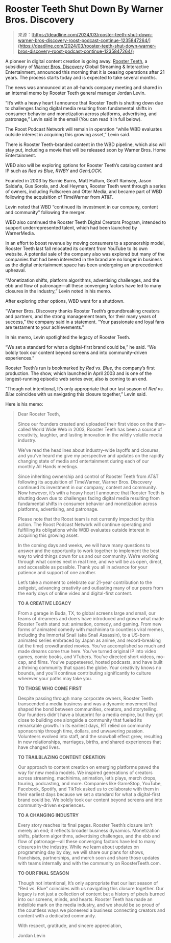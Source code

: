 <!--yml
category: 未分类
date: 2024-05-27 14:39:09
-->

# Rooster Teeth Shut Down By Warner Bros. Discovery

> 来源：[https://deadline.com/2024/03/rooster-teeth-shut-down-warner-bros-discovery-roost-podcast-continue-1235847264/](https://deadline.com/2024/03/rooster-teeth-shut-down-warner-bros-discovery-roost-podcast-continue-1235847264/)

A pioneer in digital content creation is going away. [Rooster Teeth](https://deadline.com/tag/rooster-teeth/), a subsidiary of [Warner Bros. Discovery](https://deadline.com/tag/warner-bros-discovery/) Global Streaming & Interactive Entertainment, announced this morning that it is ceasing operations after 21 years. The process starts today and is expected to take several months.

The news was announced at an all-hands company meeting and shared in an internal memo by Rooster Teeth general manager Jordan Levin.

“It’s with a heavy heart I announce that Rooster Teeth is shutting down due to challenges facing digital media resulting from fundamental shifts in consumer behavior and monetization across platforms, advertising, and patronage,” Levin said in the email (You can read it in full below).

The Roost Podcast Network will remain in operation “while WBD evaluates outside interest in acquiring this growing asset,” Levin said.

There is Rooster Teeth-branded content in the WBD pipeline, which also will stay put, including a movie that will be released soon by Warner Bros. Home Entertainment.

WBD also will be exploring options for Rooster Teeth’s catalog content and IP such as *Red vs Blue, RWBY* and *Gen:LOCK*.

Founded in 2003 by Burnie Burns, Matt Hullum, Geoff Ramsey, Jason Saldaña, Gus Sorola, and Joel Heyman, Rooster Teeth went through a series of owners, including Fullscreen and Otter Media, and became part of WBD following the acquisition of TimeWarner from AT&T.

Levin noted that WBD “continued its investment in our company, content and community” following the merger.

WBD also continued the Rooster Teeth Digital Creators Program, intended to support underrepresented talent, which had been launched by WarnerMedia.

In an effort to boost revenue by moving consumers to a sponsorship model, Rooster Teeth last fall relocated its content from YouTube to its own website. A potential sale of the company also was explored but many of the companies that had been interested in the brand are no longer in business as the digital entertainment space has been undergoing an unprecedented upheaval.

“Monetization shifts, platform algorithms, advertising challenges, and the ebb and flow of patronage—all these converging factors have led to many closures in the industry,” Levin noted in his memo.

After exploring other options, WBD went for a shutdown.

“Warner Bros. Discovery thanks Rooster Teeth’s groundbreaking creators and partners, and the strong management team, for their many years of success,” the company said in a statement. “Your passionate and loyal fans are testament to your achievements.”

In his memo, Levin spotlighted the legacy of Rooster Teeth.

“We set a standard for what a digital-first brand could be,” he said. “We boldly took our content beyond screens and into community-driven experiences.”

Rooster Teeth’s run is bookmarked by *Red vs. Blue*, the company’s first production. The show, which launched in April 2003 and is one of the longest-running episodic web series ever, also is coming to an end.

“Though not intentional, It’s only appropriate that our last season of *Red vs. Blue* coincides with us navigating this closure together,” Levin said.

Here is his memo:

> Dear Rooster Teeth,
> 
> Since our founders created and uploaded their first video on the then-called World Wide Web in 2003, Rooster Teeth has been a source of creativity, laughter, and lasting innovation in the wildly volatile media industry.
> 
> We’ve read the headlines about industry-wide layoffs and closures, and you’ve heard me give my perspective and updates on the rapidly changing state of media and entertainment during each of our monthly All Hands meetings.
> 
> Since inheriting ownership and control of Rooster Teeth from AT&T following its acquisition of TimeWarner, Warner Bros. Discovery continued its investment in our company, content and community. Now however, it’s with a heavy heart I announce that Rooster Teeth is shutting down due to challenges facing digital media resulting from fundamental shifts in consumer behavior and monetization across platforms, advertising, and patronage.
> 
> Please note that the Roost team is not currently impacted by this action. The Roost Podcast Network will continue operating and fulfilling its obligations while WBD evaluates outside interest in acquiring this growing asset.
> 
> In the coming days and weeks, we will have many questions to answer and the opportunity to work together to implement the best way to wind things down for us and our community. We’re working through what comes next in real time, and we will be as open, direct, and accessible as possible. Thank you all in advance for your patience and support of one another.
> 
> Let’s take a moment to celebrate our 21-year contribution to the zeitgeist, advancing creativity and outlasting many of our peers from the early days of online video and digital-first content.
> 
> **TO A CREATIVE LEGACY**
> 
> From a garage in Buda, TX, to global screens large and small, our teams of dreamers and doers have introduced and grown what made Rooster Teeth stand out: animation, comedy, and gaming. From new forms of animated comedy with machinima to countless viral memes, including the Immortal Snail (aka Snail Assassin), to a US-born animated series embraced by Japan as anime, and record-breaking (at the time) crowdfunded movies. You’ve accomplished so much and made dreams come true here. You’ve turned original IP into video games, comic books, and VTubers. You’ve directed short videos, mo-cap, and films. You’ve puppeteered, hosted podcasts, and have built a thriving community that spans the globe. Your creativity knows no bounds, and you’ll continue contributing significantly to culture wherever your paths may take you.
> 
> **TO THOSE WHO COME FIRST**
> 
> Despite passing through many corporate owners, Rooster Teeth transcended a media business and was a dynamic movement that shaped the bond between communities, creators, and storytelling. Our founders didn’t have a blueprint for a media empire, but they got close to building one alongside a community that fueled its remarkable growth. In its earliest days, RT relied on community sponsorship through time, dollars, and unwavering passion. Volunteers evolved into staff, and the snowball effect grew, resulting in new relationships, marriages, births, and shared experiences that have changed lives.
> 
> **TO TRAILBLAZING CONTENT CREATION**
> 
> Our approach to content creation on emerging platforms paved the way for new media models. We inspired generations of creators across streaming, machinima, animation, let’s plays, merch drops, touring, podcasting, and more. Companies like GameStop, YouTube, Facebook, Spotify, and TikTok asked us to collaborate with them in their earliest days because we set a standard for what a digital-first brand could be. We boldly took our content beyond screens and into community-driven experiences.
> 
> **TO A CHANGING INDUSTRY**
> 
> Every story reaches its final pages. Rooster Teeth’s closure isn’t merely an end; it reflects broader business dynamics. Monetization shifts, platform algorithms, advertising challenges, and the ebb and flow of patronage—all these converging factors have led to many closures in the industry. While we learn about updates on programming day by day, we will share our plans for shows, franchises, partnerships, and merch soon and share those updates with teams internally and with the community on RoosterTeeth.com.
> 
> **TO OUR FINAL SEASON**
> 
> Though not intentional, It’s only appropriate that our last season of “Red vs. Blue” coincides with us navigating this closure together. Our legacy is not just a collection of content but a history of pixels burned into our screens, minds, and hearts. Rooster Teeth has made an indelible mark on the media industry, and we should be so proud of the countless ways we pioneered a business connecting creators and content with a dedicated community.
> 
> With respect, gratitude, and sincere appreciation,
> 
> Jordan Levin